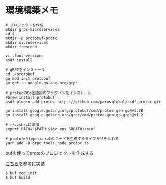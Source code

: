 # 環境構築メモ

````shell
# プロジェクトを作成
mkdir grpc-microservices
cd $_
mkdir -p protobuf/proto
mkdir microservices
mkdir frontend

vi .tool-versions
asdf install

# gRPCをインストール
cd ./protobuf
go mod init protobuf
go get -u google.golang.org/grpc

# protocのGo言語用のプラグインをインストール
#brew install protobuf
asdf plugin-add protoc https://github.com/paxosglobal/asdf-protoc.git

go install google.golang.org/protobuf/cmd/protoc-gen-go@v1.28
go install google.golang.org/grpc/cmd/protoc-gen-go-grpc@v1.2

# ~/.zshrcに追加
export PATH="$PATH:$(go env GOPATH)/bin"

# protoからtypescriptのコードを生成するライブラリを入れる
yarn add -D grpc_tools_node_protoc_ts
````

bufを使ってprotoのプロジェクトを作成する

[こちら](https://docs.buf.build/how-to/replace-protoc-with-buf)を参考に実装

```shell
$ buf mod init
$ buf build
```
